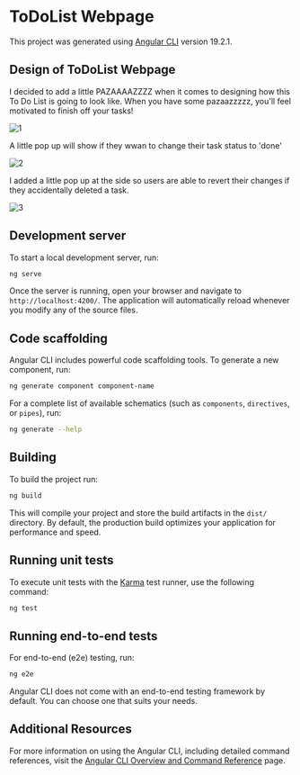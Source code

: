 # ToDoList Webpage

This project was generated using [Angular CLI](https://github.com/angular/angular-cli) version 19.2.1.

## Design of ToDoList Webpage

I decided to add a little PAZAAAAZZZZ when it comes to designing how this To Do List is going to look like. When you have some pazaazzzzz, you'll feel motivated to finish off your tasks!

![1](https://github.com/user-attachments/assets/09ee5a0f-1375-4673-befa-a00af29040bf)

A little pop up will show if they wwan to change their task status to 'done'

![2](https://github.com/user-attachments/assets/aecb887d-cdc4-4413-8784-fb3c9a59383f)

I added a little pop up at the side so users are able to revert their changes if they accidentally deleted a task.

![3](https://github.com/user-attachments/assets/686b9690-61fe-498c-b763-964f1bb2217f)

## Development server

To start a local development server, run:

```bash
ng serve
```

Once the server is running, open your browser and navigate to `http://localhost:4200/`. The application will automatically reload whenever you modify any of the source files.

## Code scaffolding

Angular CLI includes powerful code scaffolding tools. To generate a new component, run:

```bash
ng generate component component-name
```

For a complete list of available schematics (such as `components`, `directives`, or `pipes`), run:

```bash
ng generate --help
```

## Building

To build the project run:

```bash
ng build
```

This will compile your project and store the build artifacts in the `dist/` directory. By default, the production build optimizes your application for performance and speed.

## Running unit tests

To execute unit tests with the [Karma](https://karma-runner.github.io) test runner, use the following command:

```bash
ng test
```

## Running end-to-end tests

For end-to-end (e2e) testing, run:

```bash
ng e2e
```

Angular CLI does not come with an end-to-end testing framework by default. You can choose one that suits your needs.

## Additional Resources

For more information on using the Angular CLI, including detailed command references, visit the [Angular CLI Overview and Command Reference](https://angular.dev/tools/cli) page.
